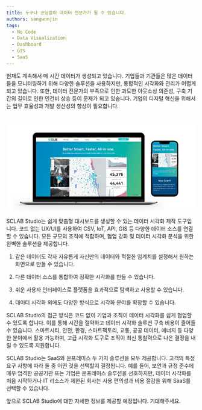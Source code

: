 ```yaml
---
title: 누구나 코딩없이 데이터 전문가가 될 수 있습니다.
authors: sangwonjin
tags:   
  - No Code
  - Data Visualization
  - Dashboard
  - GIS
  - SaaS
---
```


현재도 계속해서 매 시간 데이터가 생성되고 있습니다. 기업들과 기관들은 많은 데이터들을 모니터링하기 위해 다양한 솔루션을 사용하지만, 통합적인 시각화와 관리가 어렵게 되고 있습니다. 또한, 데이터 전문가의 부족으로 인한 과도한 아웃소싱 의존성, 구축 기간의 길이로 인한 인건비 상승 등이 문제가 되고 있습니다. 기업의 디지털 혁신을 위해서는 업무 효율성과 개발 생산성의 향상이 필요합니다.
<br/><br/>

![SCLAB Thumbnail](./b01.jpg)

SCLAB Studio는 쉽게 맞춤형 대시보드를 생성할 수 있는 데이터 시각화 제작 도구입니다. 코드 없는 UX/UI를 사용하여 CSV, IoT, API, GIS 등 다양한 데이터 소스를 연결할 수 있습니다. 모든 규모의 조직에 적합하며, 협업 강화 및 데이터 시각화 분석을 위한 완벽한 솔루션을 제공합니다.

  1. 같은 데이터도 각자 자유롭게 자신만의 데이터와 적절한 임계치를 설정해서 원하는 화면으로 만들 수 있습니다.

  2. 다른 데이터 소스를 통합하여 정확한 시각화를 만들 수 있습니다.

  3. 쉬운 사용자 인터페이스로 플랫폼을 효과적으로 탐색하고 사용할 수 있습니다.

  4. 데이터 시각화 외에도 다양한 방식으로 시각화 분야를 확장할 수 있습니다.

SCLAB Studio의 접근 방식은 코드 없이 기업과 조직이 데이터 시각화를 쉽게 협업할 수 있도록 합니다. 이를 통해 시간을 절약하고 데이터 시각화 솔루션 구축 비용이 줄어들 수 있습니다. 스마트시티, 안전, 환경, 스마트팩토리, 교통, 공공 데이터, 에너지 등 다양한 분야에서 활용 가능하며, 고급 시각화 도구로 조직이 최신 통찰력으로 나은 결정을 내릴 수 있도록 지원합니다.

SCLAB Studio는 SaaS와 온프레미스 두 가지 솔루션을 모두 제공합니다. 고객의 특정 요구 사항에 따라 둘 중 어떤 것을 선택할지 결정됩니다. 예를 들어, 보안과 규정 준수에 매우 엄격한 공공기관 또는 기업은 온프레미스 솔루션을 선호하지만, 데이터 시각화를 처음 시작하거나 IT 리소스가 제한된 회사는 사용 편의성과 비용 절감을 위해 SaaS를 선택할 수 있습니다.


앞으로 SCLAB Studio에 대한 자세한 정보를 제공할 예정입니다. 기대해주세요.
